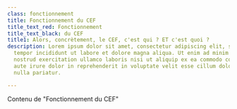 ```yaml
---
class: fonctionnement
title: Fonctionnement du CEF
title_text_red: Fonctionnement
title_text_black: du CEF
title1: Alors, concrètement, le CEF, c'est qui ? ET c'est quoi ?
description: Lorem ipsum dolor sit amet, consectetur adipiscing elit, sed do eiusmod
  tempor incididunt ut labore et dolore magna aliqua. Ut enim ad minim veniam, **quis**
  nostrud exercitation ullamco laboris nisi ut aliquip ex ea commodo consequat. **Duis**
  aute irure dolor in reprehenderit in voluptate velit esse cillum dolore eu fugiat
  nulla pariatur.

---
```

Contenu de "Fonctionnement du CEF"